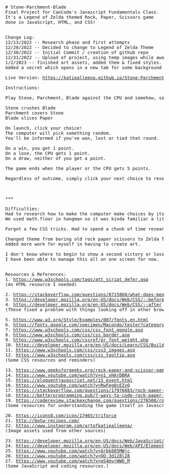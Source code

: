 <pre>
# Stone-Parchment-Blade
Final Project for CanCode's Javascript Fundamentals Class. 
It's a Legend of Zelda themed Rock, Paper, Scissors game 
done in JavaScript, HTML, and CSS!


Change Log:
12/13/2022 -- Research phase and first attempts
12/20/2022 -- Decided to change to Legend of Zelda Theme
12/30/2022 -- Initial Commit / creation of github repo
12/31/2022 -- Upload of project, using temp images while awaiting art assets to be completed.
1/2/2023 -- finished art assets, added them & fixed styles. 
Added a secret which opens in a new tab for some background tunes.

Live Version: <a href="https://katiealleena.github.io/Stone-Parchment-Blade/" target="_blank">https://katiealleena.github.io/Stone-Parchment-Blade/</a>

Instructions: 

Play Stone, Parchment, Blade against the CPU and somehow, save Hyrule. (: 

Stone crushes Blade
Parchment covers Stone
Blade slices Paper

On launch, click your choice! 
The computer will pick something random.
You'll be informed if you've won, lost or tied that round. 

On a win, you get 1 point.
On a lose, the CPU gets 1 point.
On a draw, neither of you get a point.

The game ends when the player or the CPU gets 5 points.

Regardless of outcome, simply click your next choice to reset the scores and play another round.



***

Difficulties: 
Had to research how to make the computer make choices by itself. 
We used math.floor in hangman so it was kinda familiar a little bit. 

Forgot a few CSS tricks. Had to spend a chunk of time researching! 

Changed theme from boring old rock paper scissors to Zelda Theme. 
Added more work for myself in having to create art.

I don't know where to begin to show a second victory or loss screen. 
I have been able to manage this all on one screen for now.


Resources & References: 
1. <a href="https://www.w3schools.com/tags/att_script_defer.asp" target="_blank">https://www.w3schools.com/tags/att_script_defer.asp</a>
(An HTML resource I needed)

2. <a href="https://stackoverflow.com/questions/8715860/what-does-mean-in-css" target="_blank">https://stackoverflow.com/questions/8715860/what-does-mean-in-css</a>
3. <a href="https://developer.mozilla.org/en-US/docs/Web/CSS/::before" target="_blank">https://developer.mozilla.org/en-US/docs/Web/CSS/::before</a>
4. <a href="https://developer.mozilla.org/en-US/docs/Web/CSS/::after" target="_blank">https://developer.mozilla.org/en-US/docs/Web/CSS/::after</a>
(These fixed a problem with things looking off in other browsers -- it resets everything, more or less.)

5. <a href="https://www.w3.org/Style/Examples/007/fonts.en.html" target="_blank">https://www.w3.org/Style/Examples/007/fonts.en.html</a>
6. <a href="https://fonts.google.com/specimen/Macondo/tester?category=Display" target="_blank">https://fonts.google.com/specimen/Macondo/tester?category=Display</a>
7. <a href="https://www.w3schools.com/css/css_font_google.asp" target="_blank">https://www.w3schools.com/css/css_font_google.asp</a>
8. <a href="https://www.w3schools.com/css/css_border.asp" target="_blank">https://www.w3schools.com/css/css_border.asp</a>
9. <a href="https://www.w3schools.com/cssref/pr_font_weight.php" target="_blank">https://www.w3schools.com/cssref/pr_font_weight.php</a>
10. <a href="https://developer.mozilla.org/en-US/docs/Learn/CSS/Building_blocks/Values_and_units" target="_blank">https://developer.mozilla.org/en-US/docs/Learn/CSS/Building_blocks/Values_and_units</a>
11. <a href="https://www.w3schools.com/css/css3_images.asp" target="_blank">https://www.w3schools.com/css/css3_images.asp</a>
12. <a href="https://www.w3schools.com/css/css_tooltip.asp" target="_blank">https://www.w3schools.com/css/css_tooltip.asp</a>
(Some CSS resources and reminders)

13. <a href="https://www.geeksforgeeks.org/rock-paper-and-scissor-game-using-javascript/" target="_blank">https://www.geeksforgeeks.org/rock-paper-and-scissor-game-using-javascript/</a>
14. <a href="https://www.youtube.com/watch?v=n1_vHArDBRA" target="_blank">https://www.youtube.com/watch?v=n1_vHArDBRA</a>
15. <a href="https://eloquentjavascript.net/15_event.html" target="_blank">https://eloquentjavascript.net/15_event.html</a>
16. <a href="https://www.youtube.com/watch?v=RwFeg0cEZvQ" target="_blank">https://www.youtube.com/watch?v=RwFeg0cEZvQ</a>
17. <a href="https://stackoverflow.com/questions/17976883/rock-paper-scissors-in-javascript" target="_blank">https://stackoverflow.com/questions/17976883/rock-paper-scissors-in-javascript</a>
18. <a href="https://betterprogramming.pub/7-ways-to-code-rock-paper-scissors-in-javascript-4189a5e7e535" target="_blank">https://betterprogramming.pub/7-ways-to-code-rock-paper-scissors-in-javascript-4189a5e7e535</a>
19. <a href="https://codereview.stackexchange.com/questions/276508/rock-paper-and-scissors-game" target="_blank">https://codereview.stackexchange.com/questions/276508/rock-paper-and-scissors-game</a>
(Some resources for understanding the game itself in Javascript.)

20. <a href="https://icons8.com/icon/17465/triforce" target="_blank">https://icons8.com/icon/17465/triforce</a>
21. <a href="http://botw-recipes.com/" target="_blank">http://botw-recipes.com/</a>
22. <a href="https://www.instagram.com/artofkatiealleena/" target="_blank">https://www.instagram.com/artofkatiealleena/</a>
(Image assets used from other sources)

23. <a href="https://developer.mozilla.org/en-US/docs/Web/JavaScript/Reference/Global_Objects/Math/floor" target="_blank">https://developer.mozilla.org/en-US/docs/Web/JavaScript/Reference/Global_Objects/Math/floor</a>
24. <a href="https://developer.mozilla.org/en-US/docs/Web/API/Element/classList" target="_blank">https://developer.mozilla.org/en-US/docs/Web/API/Element/classList</a>
25. <a href="https://www.youtube.com/watch?v=Arbk085MWjc" target="_blank">https://www.youtube.com/watch?v=Arbk085MWjc</a>
26. <a href="https://www.youtube.com/watch?v=QO-3d128l28" target="_blank">https://www.youtube.com/watch?v=QO-3d128l28</a>
27. <a href="https://www.youtube.com/watch?v=qS4mvrWWO_M" target="_blank">https://www.youtube.com/watch?v=qS4mvrWWO_M</a>
(Some JavaScript and coding resources.)
</pre>